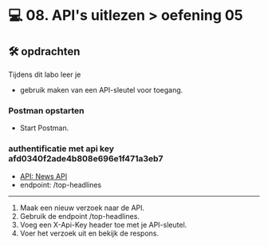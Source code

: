 # 💻 08. API's uitlezen > oefening 05

## 🛠️ opdrachten

Tijdens dit labo leer je
 - gebruik maken van een API-sleutel voor toegang.

### Postman opstarten

 - Start Postman.

### authentificatie met api key    afd0340f2ade4b808e696e1f471a3eb7

 - [API: News API](https://newsapi.org)
 - endpoint: /top-headlines

---

1. Maak een nieuw verzoek naar de API.
2. Gebruik de endpoint /top-headlines.
3. Voeg een X-Api-Key header toe met je API-sleutel.
4. Voer het verzoek uit en bekijk de respons.